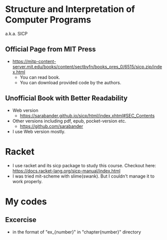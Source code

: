 # Structure and Interpretation of Computer Programs

a.k.a. SICP

## Official Page from MIT Press
- https://mitp-content-server.mit.edu/books/content/sectbyfn/books_pres_0/6515/sicp.zip/index.html
    - You can read book.
    - You can download provided code by the authors.

## Unofficial Book with Better Readability
- Web version
    - https://sarabander.github.io/sicp/html/index.xhtml#SEC_Contents
- Other versions including pdf, epub, pocket-version etc.
    - https://github.com/sarabander
- I use Web version mostly.

# Racket
- I use racket and its sicp package to study this course. Checkout here: https://docs.racket-lang.org/sicp-manual/index.html   
- I was tried mit-scheme with slime(swank). But I couldn't manage it to work properly.

# My codes
## Excercise
- in the format of "ex_{number}" in "chapter{number}" directory